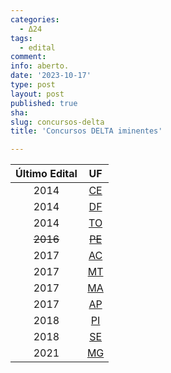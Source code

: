 ```yaml
---
categories:
  - Δ24
tags:
  - edital
comment: 
info: aberto.
date: '2023-10-17'
type: post
layout: post
published: true
sha: 
slug: concursos-delta
title: 'Concursos DELTA iminentes'

---
```


| **Último Edital** | **UF** |
|:---:|:---:|
| 2014 | [CE](https://cj.estrategia.com/portal/concurso-delegado-ce/) |
| 2014 | [DF](https://cj.estrategia.com/portal/concurso-delegado-df/) |
| 2014 | [TO](https://cj.estrategia.com/portal/concurso-delegado-to/) |
| ~~2016~~ | [~~PE~~](https://cj.estrategia.com/portal/concurso-delegado-pe/) |
| 2017 | [AC](https://cj.estrategia.com/portal/concurso-delegado-ac/) |
| 2017 | [MT](https://cj.estrategia.com/portal/concurso-delegado-mt/) |
| 2017 | [MA](https://cj.estrategia.com/portal/concurso-delegado-ma/) |
| 2017 | [AP](https://cj.estrategia.com/portal/concurso-delegado-ap/) |
| 2018 | [PI](https://cj.estrategia.com/portal/concurso-delegado-pi/) |
| 2018 | [SE](https://cj.estrategia.com/portal/concurso-delegado-se/) |
| 2021 | [MG](https://cj.estrategia.com/portal/concurso-delegado-mg/) |


